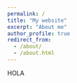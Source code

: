 ```yaml
---
permalink: /
title: "My website"
excerpt: "About me"
author_profile: true
redirect_from: 
  - /about/
  - /about.html
---
```


HOLA